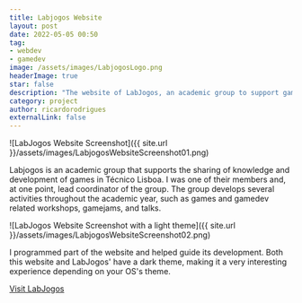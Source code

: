 ```yaml
---
title: Labjogos Website
layout: post
date: 2022-05-05 00:50
tag: 
- webdev
- gamedev
image: /assets/images/LabjogosLogo.png
headerImage: true
star: false
description: "The website of LabJogos, an academic group to support game development in Técnico Lisboa."
category: project
author: ricardorodrigues
externalLink: false
---
```


![LabJogos Website Screenshot]({{ site.url }}/assets/images/LabjogosWebsiteScreenshot01.png)

Labjogos is an academic group that supports the sharing of knowledge and development of games in Técnico Lisboa. I was one of their members and, at one point, lead coordinator of the group. The group develops several activities throughout the academic year, such as games and gamedev related workshops, gamejams, and talks.

![LabJogos Website Screenshot with a light theme]({{ site.url }}/assets/images/LabjogosWebsiteScreenshot02.png)

I programmed part of the website and helped guide its development. Both this website and LabJogos' have a dark theme, making it a very interesting experience depending on your OS's theme.

<div class="buttons-container">
    <a class="button" href="https://sopaparatodos.pt/" target="_blank" rel="noopener noreferrer">Visit LabJogos</a>
</div>